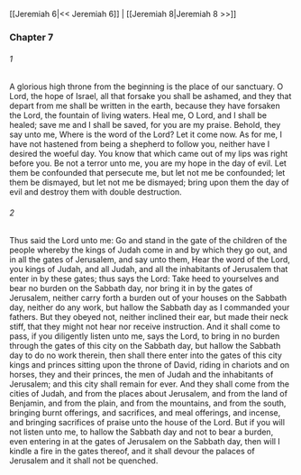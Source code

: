 [[Jeremiah 6|<< Jeremiah 6]]  |  [[Jeremiah 8|Jeremiah 8 >>]]

### Chapter 7
###### 1
A glorious high throne from the beginning is the place of our sanctuary. O Lord, the hope of Israel, all that forsake you shall be ashamed, and they that depart from me shall be written in the earth, because they have forsaken the Lord, the fountain of living waters. Heal me, O Lord, and I shall be healed; save me and I shall be saved, for you are my praise. Behold, they say unto me, Where is the word of the Lord? Let it come now. As for me, I have not hastened from being a shepherd to follow you, neither have I desired the woeful day. You know that which came out of my lips was right before you. Be not a terror unto me, you are my hope in the day of evil. Let them be confounded that persecute me, but let not me be confounded; let them be dismayed, but let not me be dismayed; bring upon them the day of evil and destroy them with double destruction.

###### 2
Thus said the Lord unto me: Go and stand in the gate of the children of the people whereby the kings of Judah come in and by which they go out, and in all the gates of Jerusalem, and say unto them, Hear the word of the Lord, you kings of Judah, and all Judah, and all the inhabitants of Jerusalem that enter in by these gates; thus says the Lord: Take heed to yourselves and bear no burden on the Sabbath day, nor bring it in by the gates of Jerusalem, neither carry forth a burden out of your houses on the Sabbath day, neither do any work, but hallow the Sabbath day as I commanded your fathers. But they obeyed not, neither inclined their ear, but made their neck stiff, that they might not hear nor receive instruction. And it shall come to pass, if you diligently listen unto me, says the Lord, to bring in no burden through the gates of this city on the Sabbath day, but hallow the Sabbath day to do no work therein, then shall there enter into the gates of this city kings and princes sitting upon the throne of David, riding in chariots and on horses, they and their princes, the men of Judah and the inhabitants of Jerusalem; and this city shall remain for ever. And they shall come from the cities of Judah, and from the places about Jerusalem, and from the land of Benjamin, and from the plain, and from the mountains, and from the south, bringing burnt offerings, and sacrifices, and meal offerings, and incense, and bringing sacrifices of praise unto the house of the Lord. But if you will not listen unto me, to hallow the Sabbath day and not to bear a burden, even entering in at the gates of Jerusalem on the Sabbath day, then will I kindle a fire in the gates thereof, and it shall devour the palaces of Jerusalem and it shall not be quenched.